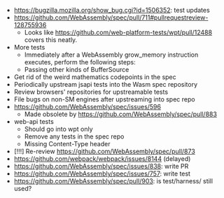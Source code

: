 - https://bugzilla.mozilla.org/show_bug.cgi?id=1506352: test updates
- https://github.com/WebAssembly/spec/pull/711#pullrequestreview-128755936
  * Looks like https://github.com/web-platform-tests/wpt/pull/12488 covers this neatly.
- More tests
  * Immediately after a WebAssembly grow_memory instruction executes, perform the following steps:
  * Passing other kinds of BufferSource
- Get rid of the weird mathematics codepoints in the spec
- Periodically upstream jsapi tests into the Wasm spec repository
- Review browsers' repositories for upstreamable tests
- File bugs on non-SM engines after upstreaming into spec repo
- https://github.com/WebAssembly/spec/issues/596
  * Made obsolete by https://github.com/WebAssembly/spec/pull/883
- web-api tests
  * Should go into wpt only
  * Remove any tests in the spec repo
  * Missing Content-Type header
- \[!!!] Re-review https://github.com/WebAssembly/spec/pull/873
- https://github.com/webpack/webpack/issues/8144 (delayed)
- https://github.com/WebAssembly/spec/issues/838: write PR
- https://github.com/WebAssembly/spec/issues/757: write test
- https://github.com/WebAssembly/spec/pull/903: is test/harness/ still used?
